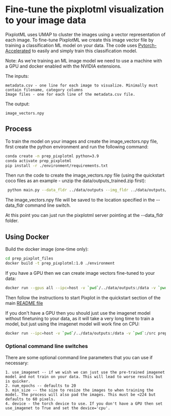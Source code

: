 # Fine-tune the pixplotml visualization to your image data

PixplotML uses UMAP to cluster the images using a vector representation of each image. To fine-tune PixplotML we create this image vector file by training a classification ML model on your data. The code uses [Pytorch-Accelerated](https://github.com/Chris-hughes10/pytorch-accelerated) to easily and simply train this classification model. 

Note: As we're training an ML image model we need to use a machine with a GPU and docker enabled with the NVIDIA extensions. 

The inputs:

    metadata.csv - one line for each image to visualize. Minimally must contain filename, category columns
    Image files - one for each line of the metadata.csv file.

The output:

    image_vectors.npy

## Process

To train the model on your images and create the image_vectors.npy file, first create the python environment and run the following command:

```bash
conda create -n prep_pixplotml python=3.9
conda activate prep_pixplotml
pip install -r ./environment/requirements.txt
```

Then run the code to create the image_vectors.npy file (using the quickstart coco files as an example - unzip the data/outputs_trained.zip first):

```bash
 python main.py --data_fldr ../data/outputs --img_fldr ../data/outputs/images
 ```

The image_vectors.npy file will be saved to the location specified in the --data_fldr command line switch.

At this point you can just run the pixplotml server pointing at the --data_fldr folder.

## Using Docker

Build the docker image (one-time only):

```bash
cd prep_pixplot_files
docker build -t prep_pixplotml:1.0 ./environment
```

If you have a GPU then we can create image vectors fine-tuned to your data:

```bash
docker run --gpus all --ipc=host -v `pwd`/../data/outputs:/data -v `pwd`:/src prep_pixplotml:1.0 python /src/main.py --data_fldr /data --img_fldr /data/images
```

Then follow the instructions to start Pixplot in the quickstart section of the main [README file](../README.md)

If you don't have a GPU then you should just use the imagenet model without finetuning to your data, as it will take a very long time to train a model, but just using the imagenet model will work fine on CPU:

```bash
docker run --ipc=host -v `pwd`/../data/outputs:/data -v `pwd`:/src prep_pixplotml:1.0 python /src/main.py --data_fldr /data --img_fldr /data/images --use_imagenet True --device cpu
```

### Optional command line switches

There are some optional command line parameters that you can use if necessary:

    1. use_imagenet -- if we wish we can just use the pre-trained imagenet model and not train on your data. This will lead to worse results but is quicker.
    2. num_epochs -- defaults to 20
    3. min_size -- the size to resize the images to when training the model. The process will also pad the images. This must be <224 but defaults to 60 pixels.
    4. device - the torch device to use. If you don't have a GPU then set use_imagenet to True and set the device='cpu'.
